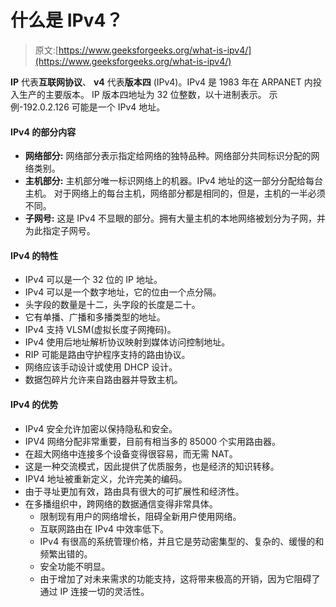 # 什么是 IPv4？

> 原文:[https://www.geeksforgeeks.org/what-is-ipv4/](https://www.geeksforgeeks.org/what-is-ipv4/)

**IP** 代表**互联网协议**、 **v4** 代表**版本四** (IPv4)。IPv4 是 1983 年在 ARPANET 内投入生产的主要版本。
IP 版本四地址为 32 位整数，以十进制表示。
示例-192.0.2.126 可能是一个 IPv4 地址。

#### IPv4 的部分内容

*   **网络部分:**
    网络部分表示指定给网络的独特品种。网络部分共同标识分配的网络类别。
*   **主机部分:**
    主机部分唯一标识网络上的机器。IPv4 地址的这一部分分配给每台主机。
    对于网络上的每台主机，网络部分都是相同的，但是，主机的一半必须不同。
*   **子网号:**
    这是 IPv4 不显眼的部分。拥有大量主机的本地网络被划分为子网，并为此指定子网号。

#### IPv4 的特性

*   IPv4 可以是一个 32 位的 IP 地址。
*   IPv4 可以是一个数字地址，它的位由一个点分隔。
*   头字段的数量是十二，头字段的长度是二十。
*   它有单播、广播和多播类型的地址。
*   IPv4 支持 VLSM(虚拟长度子网掩码)。
*   IPv4 使用后地址解析协议映射到媒体访问控制地址。
*   RIP 可能是路由守护程序支持的路由协议。
*   网络应该手动设计或使用 DHCP 设计。
*   数据包碎片允许来自路由器并导致主机。

#### IPv4 的优势

*   IPv4 安全允许加密以保持隐私和安全。
*   IPV4 网络分配非常重要，目前有相当多的 85000 个实用路由器。
*   在超大网络中连接多个设备变得很容易，而无需 NAT。
*   这是一种交流模式，因此提供了优质服务，也是经济的知识转移。
*   IPV4 地址被重新定义，允许完美的编码。
*   由于寻址更加有效，路由具有很大的可扩展性和经济性。
*   在多播组织中，跨网络的数据通信变得非常具体。
    *   限制现有用户的网络增长，阻碍全新用户使用网络。
    *   互联网路由在 IPv4 中效率低下。
    *   IPv4 有很高的系统管理价格，并且它是劳动密集型的、复杂的、缓慢的和频繁出错的。
    *   安全功能不明显。
    *   由于增加了对未来需求的功能支持，这将带来极高的开销，因为它阻碍了通过 IP 连接一切的灵活性。